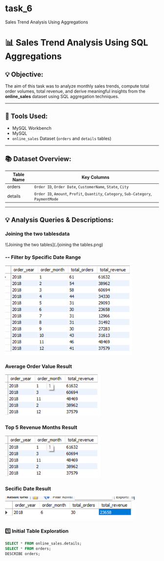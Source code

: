 # task_6
Sales Trend Analysis Using Aggregations

# 📊 Sales Trend Analysis Using SQL Aggregations

## 💡 Objective:
The aim of this task was to analyze monthly sales trends, compute total order volumes, total revenue, and derive meaningful insights from the **online_sales** dataset using SQL aggregation techniques.

---

## 🧰 Tools Used:
- MySQL Workbench
- MySQL  
- `online_sales` Dataset (`orders` and `details` tables)

---

## 📚 Dataset Overview:

| Table Name | Key Columns                                                      |
|------------|------------------------------------------------------------------|
| orders     | `Order ID`, `Order Date`, `CustomerName`, `State`, `City`        |
| details    | `Order ID`, `Amount`, `Profit`, `Quantity`, `Category`, `Sub-Category`, `PaymentMode` |

---

## 💡 Analysis Queries & Descriptions:
### Joining the two tablesdata
![Joining the two tables](./joining the tables.png)

### -- Filter by Specific Date Range
![-- Filter by Specific Date Range](./secific_date_range.png)



### Average Order Value Result
![Average Order Value](top5_revenue.png)

### Top 5 Revenue Months Result
![Top 5 Revenue Months](top5_revenue.png)

### Secific Date Result
![Specific Date Result](./secific_date.png)


### 1️⃣ **Initial Table Exploration**
```sql
SELECT * FROM online_sales.details;
SELECT * FROM orders;
DESCRIBE orders;

